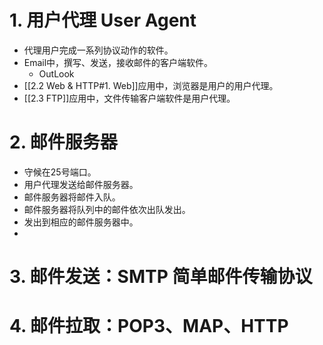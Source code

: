 # 1. 用户代理 User Agent
- 代理用户完成一系列协议动作的软件。
- Email中，撰写、发送，接收邮件的客户端软件。
	- OutLook
- [[2.2 Web & HTTP#1. Web]]应用中，浏览器是用户的用户代理。
- [[2.3 FTP]]应用中，文件传输客户端软件是用户代理。
# 2. 邮件服务器
- 守候在25号端口。
- 用户代理发送给邮件服务器。
- 邮件服务器将邮件入队。
- 邮件服务器将队列中的邮件依次出队发出。
- 发出到相应的邮件服务器中。
- 
# 3. 邮件发送：SMTP 简单邮件传输协议
# 4. 邮件拉取：POP3、MAP、HTTP
